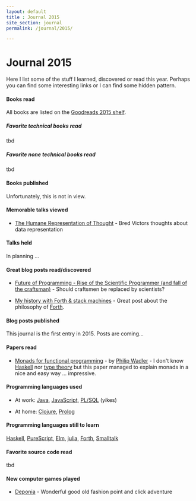 ```yaml
---
layout: default
title : Journal 2015
site_section: journal
permalink: /journal/2015/

---
```


# Journal 2015

Here I list some of the stuff I learned, discovered or read this year. Perhaps you can find some interesting links or I can find some hidden pattern.

#### Books read

All books are listed on the [Goodreads 2015 shelf](http://www.goodreads.com/review/list/4737347-norbert-schneider?shelf=read_in_2015).

##### Favorite technical books read

tbd

##### Favorite none technical books read

tbd

#### Books published

Unfortunately, this is not in view.

#### Memorable talks viewed

- [The Humane Representation of Thought](http://vimeo.com/115154289) - Bred Victors thoughts about data representation

#### Talks held

In planning ...

#### Great blog posts read/discovered

- [Future of Programming - Rise of the Scientific Programmer (and fall of the craftsman)](http://byterot.blogspot.co.uk/2015/01/future-of-programming-rise-of-the-scientific-developer-bigdata-datascience-machine-learning-and-fall-of-the-craftsman.html) - Should craftsmen be replaced by scientists?

- [My history with Forth & stack machines](http://www.yosefk.com/blog/my-history-with-forth-stack-machines.html) - Great post about the philosophy of [Forth](https://en.wikipedia.org/wiki/Forth_(programming_language)).

#### Blog posts published

This journal is the first entry in 2015. Posts are coming...

#### Papers read

- [Monads for functional programming](http://homepages.inf.ed.ac.uk/wadler/papers/marktoberdorf/baastad.pdf) - by [Philip Wadler](https://en.wikipedia.org/wiki/Philip_Wadler) - I don't know [Haskell](http://www.haskell.org) nor [type theory](https://en.wikipedia.org/wiki/Type_theory) but this paper managed to explain monads in a nice and easy way ... impressive.

#### Programming languages used

- At work: [Java](http://en.wikipedia.org/wiki/Java_(programming_language)), [JavaScript](http://en.wikipedia.org/wiki/JavaScript), [PL/SQL](http://en.wikipedia.org/wiki/PL/SQL) (yikes)

- At home: [Clojure](http://www.clojure.org), [Prolog](https://en.wikipedia.org/wiki/Prolog)

#### Programming languages still to learn

[Haskell](http://www.haskell.org), [PureScript](http://www.purescript.org/), [Elm](http://elm-lang.org/), [julia](http://julialang.org/), [Forth](https://en.wikipedia.org/wiki/Forth_(programming_language)), [Smalltalk](https://en.wikipedia.org/wiki/Smalltalk)

#### Favorite source code read

tbd

#### New computer games played

- [Deponia](http://www.daedalic.de/en/game/Deponia/) - Wonderful good old fashion point and click adventure
